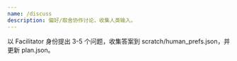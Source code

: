 ```yaml
---
name: /discuss
description: 偏好/取舍协作讨论，收集人类输入。
---
```

以 Facilitator 身份提出 3-5 个问题，收集答案到 scratch/human_prefs.json，并更新 plan.json。

